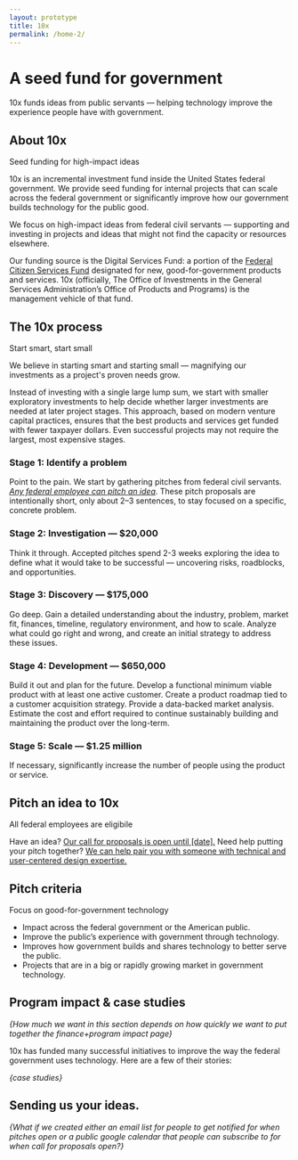 ```yaml
---
layout: prototype
title: 10x
permalink: /home-2/
---
```


<h1 class="font-weight-700 margin-bottom-g1 md:margin-bottom-0">A seed fund for government</h1>
<div class="row align-items-center padding-bottom-g4">
  <p class="font-sans-f11 md:font-sans-f12 font-weight-300 line-height-heading-loose margin-top-g1">10x funds ideas from public servants — helping technology improve the experience people have with government.</p>
</div>

<h2 class="margin-bottom-0 border-top-g05 padding-top-g2" id="what-is-10x">About 10x</h2>
<p class="font-sans-f9 md:font-sans-f11 font-weight-300 margin-top-2px margin-bottom-g3 md:margin-bottom-0 line-height-heading" id="what-is-10x">Seed funding for high-impact ideas</p>

10x is an incremental investment fund inside the United States federal government. We provide seed funding for internal projects that can scale across the federal government or significantly improve how our government builds technology for the public good.

We focus on high-impact ideas from federal civil servants — supporting and investing in projects and ideas that might not find the capacity or resources elsewhere.

Our funding source is the Digital Services Fund: a portion of the <a href="#1">Federal Citizen Services Fund</a> designated for new, good-for-government products and services. 10x (officially, The Office of Investments in the General Services Administration’s Office of Products and Programs) is the management vehicle of that fund.

<h2 class="margin-bottom-0 border-top-g05 padding-top-g2 margin-top-g5" id="the-process">The 10x process</h2>
<p class="font-sans-f9 md:font-sans-f11 font-weight-300 margin-top-2px margin-bottom-g3 md:margin-bottom-0 line-height-heading" id="what-is-10x">Start smart, start small</p>

We believe in starting smart and starting small — magnifying our investments as a project's proven needs grow.

Instead of investing with a single large lump sum, we start with smaller exploratory investments to help decide whether larger investments are needed at later project stages. This approach, based on modern venture capital practices, ensures that the best products and services get funded with fewer taxpayer dollars. Even successful projects may not require the largest, most expensive stages.

<h3 id="stage-1-identify">Stage 1: Identify a problem</h3>
<p>Point to the pain. We start by gathering pitches from federal civil servants. <em><a href="#who-can-pitch">Any federal employee can pitch an idea</a></em>. These pitch proposals are intentionally short, only about 2–3 sentences, to stay focused on a specific, concrete problem.</p>

<h3 id="stage-2-investigation-20k">Stage 2: Investigation — $20,000</h3>
<p>Think it through. Accepted pitches spend 2-3 weeks exploring the idea to define what it would take to be successful — uncovering risks, roadblocks, and opportunities.</p>

<h3 id="stage-3-discovery-175k">Stage 3: Discovery — $175,000</h3>
<p>Go deep. Gain a detailed understanding about the industry, problem, market fit, finances, timeline, regulatory environment, and how to scale. Analyze what could go right and wrong, and create an initial strategy to address these issues.</p>

<h3 id="stage-4-development-650k">Stage 4: Development — $650,000</h3>
<p>Build it out and plan for the future. Develop a functional minimum viable product with at least one active customer. Create a product roadmap tied to a customer acquisition strategy. Provide a data-backed market analysis. Estimate the cost and effort required to continue sustainably building and maintaining the product over the long-term.</p>

<h3 id="stage-5-scale-1-25m">Stage 5: Scale — $1.25 million</h3>
<p>If necessary, significantly increase the number of people using the product or service.</p>


<h2 class="margin-bottom-0 border-top-g05 padding-top-g2 margin-top-g5" id="who-can-pitch">Pitch an idea to 10x</h2>
<p class="font-sans-f9 md:font-sans-f11 font-weight-300 margin-top-2px margin-bottom-g3 md:margin-bottom-0 line-height-heading" id="what-is-10x">All federal employees are eligibile</p>

<p>Have an idea? <a href="#pitch">Our call for proposals is open until [date].</a> Need help putting your pitch together? <a href="">We can help pair you with someone with technical and user-centered design expertise.</a></p>

<h2 class="margin-bottom-0 border-top-g05 padding-top-g2 margin-top-g5" id="what-we-look-for">Pitch criteria</h2>
<p class="font-sans-f9 md:font-sans-f11 font-weight-300 margin-top-2px margin-bottom-g3 md:margin-bottom-0 line-height-heading" id="what-is-10x">Focus on good-for-government technology</p>

<ul>
<li>Impact across the federal government or the American public.</li>
<li>Improve the public’s experience with government through technology.</li>
<li>Improves how government builds and shares technology to better serve the public.</li>
<li>Projects that are in a big or rapidly growing market in government technology.</li>
</ul>

<h2 id="impact">Program impact &amp; case studies</h2>

<p><i>{How much we want in this section depends on how quickly we want to put together the finance+program impact page}</i></p>

10x has funded many successful initiatives to improve the way the federal government uses technology. Here are a few of their stories:

*{case studies}*

<h2 id="pitch-us">Sending us your ideas.</h2>

*{What if we created either an email list for people to get notified for when pitches open *or* a public google calendar that people can subscribe to for when call for proposals open?}*
